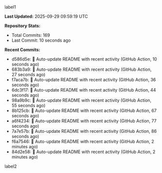 
label1 
<!-- ACTIVITY_START -->
**Last Updated:** 2025-09-29 09:59:19 UTC

**Repository Stats:**
- Total Commits: 169
- Last Commit: 10 seconds ago

**Recent Commits:**
- d586d5e: 🤖 Auto-update README with recent activity (GitHub Action, 10 seconds ago)
- 683b3a9: 🤖 Auto-update README with recent activity (GitHub Action, 27 seconds ago)
- f7aca7b: 🤖 Auto-update README with recent activity (GitHub Action, 36 seconds ago)
- 6dc3f17: 🤖 Auto-update README with recent activity (GitHub Action, 44 seconds ago)
- 98a9b9c: 🤖 Auto-update README with recent activity (GitHub Action, 55 seconds ago)
- 8b125cb: 🤖 Auto-update README with recent activity (GitHub Action, 67 seconds ago)
- a6f4234: 🤖 Auto-update README with recent activity (GitHub Action, 77 seconds ago)
- 7a7e57b: 🤖 Auto-update README with recent activity (GitHub Action, 86 seconds ago)
- f6a7546: 🤖 Auto-update README with recent activity (GitHub Action, 2 minutes ago)
- 84d2e58: 🤖 Auto-update README with recent activity (GitHub Action, 2 minutes ago)
<!-- ACTIVITY_END -->

label2
